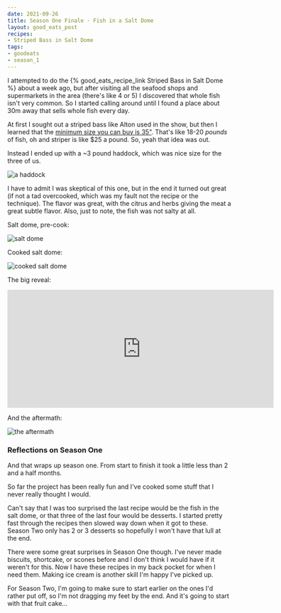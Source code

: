 ```yaml
---
date: 2021-09-26
title: Season One Finale - Fish in a Salt Dome
layout: good_eats_post
recipes:
- Striped Bass in Salt Dome
tags:
- goodeats
- season_1
---
```


I attempted to do the {% good_eats_recipe_link Striped Bass in Salt Dome %}
about a week ago, but after visiting all the seafood
shops and supermarkets in the area (there's like 4 or 5) I discovered
that whole fish isn't very common. So I started
calling around until I found a place about 30m away that sells whole
fish every day.

At first I sought out a striped bass like Alton used in the show,
but then I learned that the
[minimum size you can buy is 35"](https://www.onthewater.com/news/2020/04/22/massachusetts-sets-commercial-striped-bass-quota-at-735240-pounds).
That's like 18-20 _pounds_ of fish, oh and striper is like $25 a
pound. So, yeah that idea was out.

Instead I ended up with a ~3 pound haddock, which was nice size for the
three of us.

![a haddock](https://lh3.googleusercontent.com/pw/AM-JKLXOMZvjAptuhPdUKn-4Kg-9Vssl77VO9sddF9TpU7wpJYRHwp9WzbfRsqtdKEsk3mJJ3x4kvM8W_knFATX4JRBCBRyMh4LM9uBes8Ctm1DSRBoJfYxuNTE-eJ1ihF7Ku_LkgRPWdD-FnOUoFr7wi0rF=w600-no?authuser=0)

I have to admit I was skeptical of this one, but in the end it turned
out great (if not a tad overcooked, which was my fault not the recipe
or the technique). The flavor was great, with the citrus and herbs
giving the meat a great subtle flavor. Also, just to note, the fish was
not salty at all.

Salt dome, pre-cook:

![salt dome](https://lh3.googleusercontent.com/pw/AM-JKLW2vC6s8KVAyFVdM2-XM3kkyAW1LQTTbj22ezbWKGLD1e07q02aOHETbjRug4VKACBeTtBSe_ltYDqJWuoGH6qz0eKfcS-QzEOTaOM3Fw3N7o5cXvqRVg3CUtLbvdcKBX4QBbHZUXpgVj361PPwxg1C=w400-no?authuser=0)

Cooked salt dome:

![cooked salt dome](https://lh3.googleusercontent.com/pw/AM-JKLXLaYOadLYYf_b89N1uU4UCyUpDeMp9DIkCXoN95nVi2TWZilccJnqgtAXY_CdiecXPk8uDrP0j5ptgXG0IrMtzmnCbuvwpd8AgRFaluWz-HaXZOeOz339fP0sub0wbVjp4oLHkpFWJLxuRVgptyB3D=w600-no?authuser=0)

The big reveal:

<iframe width="600" height="266" src="https://www.youtube.com/embed/aURLeBjG7RA" title="YouTube video player" frameborder="0" allow="accelerometer; autoplay; clipboard-write; encrypted-media; gyroscope; picture-in-picture" allowfullscreen></iframe>

And the aftermath:

![the aftermath](https://lh3.googleusercontent.com/pw/AM-JKLUMbUPxo3lmQwESHTRH6eV5kOOkf-BW16HslnHXy3XPjJ85WRQBWOhtJeJK7P0YdiQJ8wbHuYDsBTR9JEsGTEHnt5BT6epz2HiyavAtZ-J3Ou7Ok6lfdVU4yckvxgW98eh2GrLpadUXbAuQfRjjzN37=w600-no?authuser=0)

### Reflections on Season One

And that wraps up season one. From start to finish it took a little
less than 2 and a half months.

So far the project has been really fun and I've cooked some stuff
that I never really thought I would.

Can't say that I was too surprised the last recipe would be the
fish in the salt dome, or that three of the last four would be
desserts.  I started pretty fast through the recipes then slowed way
down when it got to these. Season Two only has 2 or 3 desserts so
hopefully I won't have that lull at the end.

There were some great surprises in Season One though. I've never
made biscuits, shortcake, or scones before and I don't think I
would have if it weren't for this. Now I have these recipes in
my back pocket for when I need them. Making ice cream is another
skill I'm happy I've picked up.

For Season Two, I'm going to make sure to start earlier on the ones
I'd rather put off, so I'm not dragging my feet by the end. And it's
going to start with that fruit cake...
